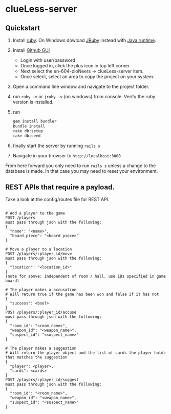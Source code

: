 # clueLess-server


## Quickstart

1. Install [ruby](https://www.ruby-lang.org/en/documentation/installation/). On Windows dowload [JRuby](http://jruby.org/) instead with [Java runtime](http://www.oracle.com/technetwork/java/javase/downloads/jre8-downloads-2133155.html).
2. Install [Github GUI](https://desktop.github.com/)
    - Login with user/password
    - Once logged in, click the plus icon in top left corner. 
    - Next select the en-604-pioNeers -> clueLess-server item.
    - Once select, select an area to copy the project on your system.
3. Open a command line window and navigate to the project folder.
4. run `ruby -v` or `jruby -v` (on windows) from console. Verify the ruby version is installed.
5. run

    ```bash
    gem install bundler
    bundle install
    rake db:setup
    rake db:seed
    ```

6. finally start the server by running `rails s`
7. Navigate in your browser to `http://localhost:3000`

From here forward you only need to run `rails s` unless a change to the database is made. In that case you may need to reset your environment.


## REST APIs that require a payload.

Take a look at the config/routes file for REST API.

```

# Add a player to the game
POST /players
must pass through json with the following:
{
  "name": "<name>",
  "board_piece": "<board piece>"
}

# Move a player to a location
POST /players/:player_id/move
must pass through json with the following:
{
  "location": "<location_id>"
}
(note for above: independent of room / hall. use IDs specified in game board)

# The player makes a accusation
# Will return true if the game has been won and false if it has not
{
  "success": <bool>
}
POST /players/:player_id/accuse
must pass through json with the following:
{
  "room_id": "<room_name>",
  "weapon_id": "<weapon_name>",
  "suspect_id": "<suspect_name>"
}

# The player makes a suggestion
# Will return the player object and the list of cards the player holds that matches the suggestion
{
  "player": <player>,
  "cards": <cards> 
}
POST /players/:player_id/suggest
must pass through json with the following:
{
  "room_id": "<room_name>",
  "weapon_id": "<weapon_name>",
  "suspect_id": "<suspect_name>"
}

```